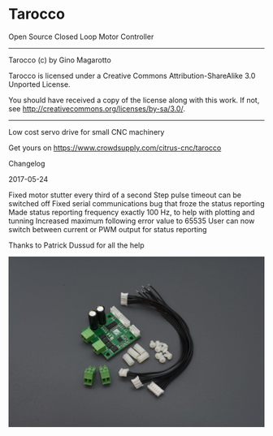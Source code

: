 # Tarocco
Open Source Closed Loop Motor Controller

----------------------------------------------------------------------
Tarocco (c) by Gino Magarotto

Tarocco is licensed under a
Creative Commons Attribution-ShareAlike 3.0 Unported License.

You should have received a copy of the license along with this
work.  If not, see <http://creativecommons.org/licenses/by-sa/3.0/>.

----------------------------------------------------------------------
Low cost servo drive for small CNC machinery

Get yours on https://www.crowdsupply.com/citrus-cnc/tarocco

Changelog

2017-05-24

Fixed motor stutter every third of a second
Step pulse timeout can be switched off
Fixed serial communications bug that froze the status reporting
Made status reporting frequency exactly 100 Hz, to help with plotting and tunning
Increased maximum following error value to 65535
User can now switch between current or PWM output for status reporting

Thanks to Patrick Dussud for all the help

![drive](/Images/tarocco-extras.jpg)
